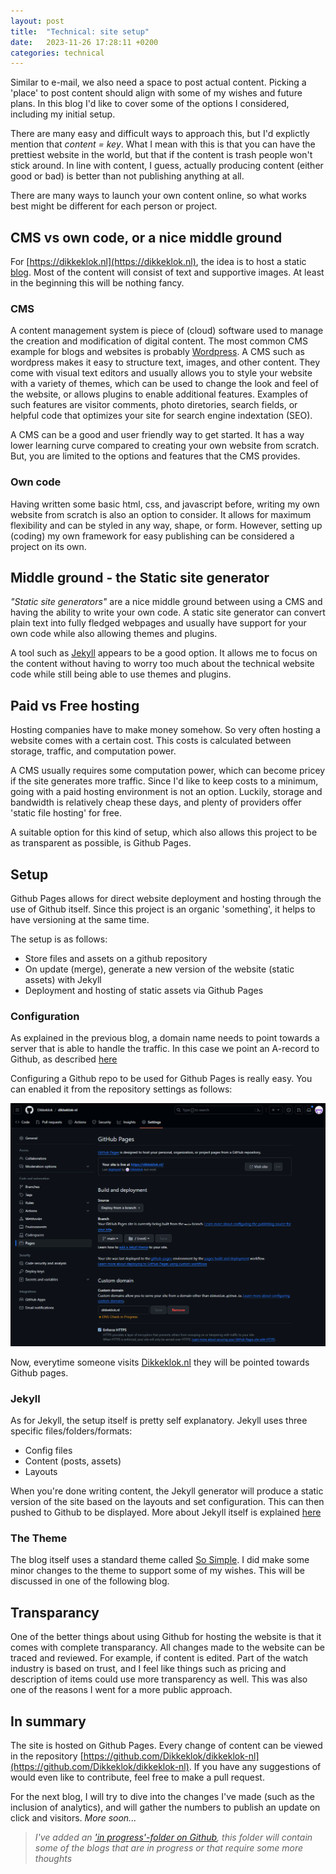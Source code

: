 ```yaml
---
layout: post
title:  "Technical: site setup"
date:   2023-11-26 17:28:11 +0200
categories: technical
---
```

Similar to e-mail, we also need a space to post actual content. Picking a 'place' to post content should align with some of my wishes and future plans. In this blog I'd like to cover some of the options I considered, including my initial setup.

There are many easy and difficult ways to approach this, but I'd explictly mention that _content = key_. What I mean with this is that you can have the prettiest website in the world, but that if the content is trash people won't stick around. In line with content, I guess, actually producing content (either good or bad) is better than not publishing anything at all.

There are many ways to launch your own content online, so what works best might be different for each person or project.

## CMS vs own code, or a nice middle ground
For [https://dikkeklok.nl](https://dikkeklok.nl), the idea is to host a static [blog](https://dikkeklok.nl/blog). Most of the content will consist of text and supportive images. At least in the beginning this will be nothing fancy.

### CMS
A content management system is piece of (cloud) software used to manage the creation and modification of digital content. The most common CMS example for blogs and websites is probably [Wordpress](https://wordpress.com). A CMS such as wordpress makes it easy to structure text, images, and other content. They come with visual text editors and usually allows you to style your website with a variety of themes, which can be used to change the look and feel of the website, or allows plugins to enable additional features. Examples of such features are visitor comments, photo diretories, search fields, or helpful code that optimizes your site for search engine indextation (SEO). 

A CMS can be a good and user friendly way to get started. It has a way lower learning curve compared to creating your own website from scratch. But, you are limited to the options and features that the CMS provides.

### Own code
Having written some basic html, css, and javascript before, writing my own website from scratch is also an option to consider. It allows for maximum flexibility and can be styled in any way, shape, or form. However, setting up (coding) my own framework for easy publishing can be considered a project on its own.

## Middle ground - the Static site generator
_"Static site generators"_ are a nice middle ground between using a CMS and having the ability to write your own code. A static site generator can convert plain text into fully fledged webpages and usually have support for your own code while also allowing themes and plugins.

A tool such as [Jekyll](https://jekyllrb.com/) appears to be a good option. It allows me to focus on the content without having to worry too much about the technical website code while still being able to use themes and plugins.

## Paid vs Free hosting
Hosting companies have to make money somehow. So very often hosting a website comes with a certain cost. This costs is calculated between storage, traffic, and computation power.

A CMS usually requires some computation power, which can become pricey if the site generates more traffic. Since I'd like to keep costs to a minimum, going with a paid hosting environment is not an option. Luckily, storage and bandwidth is relatively cheap these days, and plenty of providers offer 'static file hosting' for free.

A suitable option for this kind of setup, which also allows this project to be as transparent as possible, is Github Pages.

## Setup
Github Pages allows for direct website deployment and hosting through the use of Github itself. Since this project is an organic 'something', it helps to have versioning at the same time. 

The setup is as follows:
* Store files and assets on a github repository
* On update (merge), generate a new version of the website (static assets) with Jekyll
* Deployment and hosting of static assets via Github Pages

### Configuration
As explained in the previous blog, a domain name needs to point towards a server that is able to handle the traffic. In this case we point an A-record to Github, as described [here](https://docs.github.com/en/pages/configuring-a-custom-domain-for-your-github-pages-site/managing-a-custom-domain-for-your-github-pages-site#dns-records-for-your-custom-domain)

Configuring a Github repo to be used for Github Pages is really easy. You can enabled it from the repository settings as follows:

![Github-pages](/images/20231126/github-pages.png)

Now, everytime someone visits [Dikkeklok.nl](https://dikkeklok.nl) they will be pointed towards Github pages.

### Jekyll
As for Jekyll, the setup itself is pretty self explanatory. Jekyll uses three specific files/folders/formats:
* Config files
* Content (posts, assets)
* Layouts

When you're done writing content, the Jekyll generator will produce a static version of the site based on the layouts and set configuration. This can then pushed to Github to be displayed. More about Jekyll itself is explained [here](https://jekyllrb.com/docs/step-by-step/01-setup/)

### The Theme
The blog itself uses a standard theme called [So Simple](https://github.com/mmistakes/so-simple-theme). I did make some minor changes to the theme to support some of my wishes. This will be discussed in one of the following blog.

## Transparancy
One of the better things about using Github for hosting the website is that it comes with complete transparancy. All changes made to the website can be traced and reviewed. For example, if content is edited. Part of the watch industry is based on trust, and I feel like things such as pricing and description of items could use more transparency as well. This was also one of the reasons I went for a more public approach.

## In summary
The site is hosted on Github Pages. Every change of content can be viewed in the repository [https://github.com/Dikkeklok/dikkeklok-nl](https://github.com/Dikkeklok/dikkeklok-nl). If you have any suggestions of would even like to contribute, feel free to make a pull request.

For the next blog, I will try to dive into the changes I've made (such as the inclusion of analytics), and will gather the numbers to publish an update on click and visitors. _More soon..._

> _I've added an ['in progress'-folder on Github](https://github.com/Dikkeklok/roadtorolex-nl), this folder will contain some of the blogs that are in progress or that require some more thoughts_